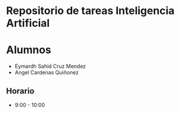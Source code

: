 # Repositorio de tareas Inteligencia Artificial

# Alumnos

- Eymardh Sahid Cruz Mendez
- Angel Cardenas Quiñonez

## Horario

- 9:00 - 10:00
